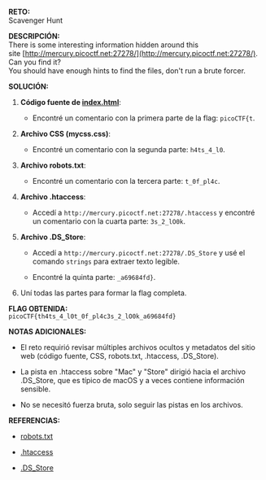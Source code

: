 **RETO:**  
Scavenger Hunt

**DESCRIPCIÓN:**  
There is some interesting information hidden around this site [http://mercury.picoctf.net:27278/](http://mercury.picoctf.net:27278/). Can you find it?  
You should have enough hints to find the files, don't run a brute forcer.

**SOLUCIÓN:**

1. **Código fuente de [index.html](https://index.html/)**:
    
    - Encontré un comentario con la primera parte de la flag: `picoCTF{t`.
        
2. **Archivo CSS (mycss.css)**:
    
    - Encontré un comentario con la segunda parte: `h4ts_4_l0`.
        
3. **Archivo robots.txt**:
    
    - Encontré un comentario con la tercera parte: `t_0f_pl4c`.
        
4. **Archivo .htaccess**:
    
    - Accedí a `http://mercury.picoctf.net:27278/.htaccess` y encontré un comentario con la cuarta parte: `3s_2_lO0k`.
        
5. **Archivo .DS_Store**:
    
    - Accedí a `http://mercury.picoctf.net:27278/.DS_Store` y usé el comando `strings` para extraer texto legible.
        
    - Encontré la quinta parte: `_a69684fd}`.
        
6. Uní todas las partes para formar la flag completa.
    

**FLAG OBTENIDA:**  
`picoCTF{th4ts_4_l0t_0f_pl4c3s_2_lO0k_a69684fd}`

**NOTAS ADICIONALES:**

- El reto requirió revisar múltiples archivos ocultos y metadatos del sitio web (código fuente, CSS, robots.txt, .htaccess, .DS_Store).
    
- La pista en .htaccess sobre "Mac" y "Store" dirigió hacia el archivo .DS_Store, que es típico de macOS y a veces contiene información sensible.
    
- No se necesitó fuerza bruta, solo seguir las pistas en los archivos.
    

**REFERENCIAS:**

- [robots.txt](https://developers.google.com/search/docs/advanced/robots/intro)
    
- [.htaccess](https://httpd.apache.org/docs/current/howto/htaccess.html)
    
- [.DS_Store](https://en.wikipedia.org/wiki/.DS_Store)